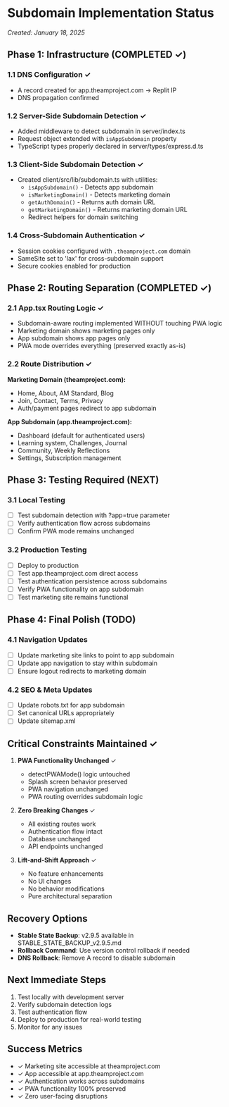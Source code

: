 # Subdomain Implementation Status
*Created: January 18, 2025*

## Phase 1: Infrastructure (COMPLETED ✓)

### 1.1 DNS Configuration ✓
- A record created for app.theamproject.com → Replit IP
- DNS propagation confirmed

### 1.2 Server-Side Subdomain Detection ✓
- Added middleware to detect subdomain in server/index.ts
- Request object extended with `isAppSubdomain` property
- TypeScript types properly declared in server/types/express.d.ts

### 1.3 Client-Side Subdomain Detection ✓
- Created client/src/lib/subdomain.ts with utilities:
  - `isAppSubdomain()` - Detects app subdomain
  - `isMarketingDomain()` - Detects marketing domain
  - `getAuthDomain()` - Returns auth domain URL
  - `getMarketingDomain()` - Returns marketing domain URL
  - Redirect helpers for domain switching

### 1.4 Cross-Subdomain Authentication ✓
- Session cookies configured with `.theamproject.com` domain
- SameSite set to 'lax' for cross-subdomain support
- Secure cookies enabled for production

## Phase 2: Routing Separation (COMPLETED ✓)

### 2.1 App.tsx Routing Logic ✓
- Subdomain-aware routing implemented WITHOUT touching PWA logic
- Marketing domain shows marketing pages only
- App subdomain shows app pages only
- PWA mode overrides everything (preserved exactly as-is)

### 2.2 Route Distribution ✓
**Marketing Domain (theamproject.com):**
- Home, About, AM Standard, Blog
- Join, Contact, Terms, Privacy
- Auth/payment pages redirect to app subdomain

**App Subdomain (app.theamproject.com):**
- Dashboard (default for authenticated users)
- Learning system, Challenges, Journal
- Community, Weekly Reflections
- Settings, Subscription management

## Phase 3: Testing Required (NEXT)

### 3.1 Local Testing
- [ ] Test subdomain detection with ?app=true parameter
- [ ] Verify authentication flow across subdomains
- [ ] Confirm PWA mode remains unchanged

### 3.2 Production Testing
- [ ] Deploy to production
- [ ] Test app.theamproject.com direct access
- [ ] Test authentication persistence across subdomains
- [ ] Verify PWA functionality on app subdomain
- [ ] Test marketing site remains functional

## Phase 4: Final Polish (TODO)

### 4.1 Navigation Updates
- [ ] Update marketing site links to point to app subdomain
- [ ] Update app navigation to stay within subdomain
- [ ] Ensure logout redirects to marketing domain

### 4.2 SEO & Meta Updates
- [ ] Update robots.txt for app subdomain
- [ ] Set canonical URLs appropriately
- [ ] Update sitemap.xml

## Critical Constraints Maintained ✓

1. **PWA Functionality Unchanged** ✓
   - detectPWAMode() logic untouched
   - Splash screen behavior preserved
   - PWA navigation unchanged
   - PWA routing overrides subdomain logic

2. **Zero Breaking Changes** ✓
   - All existing routes work
   - Authentication flow intact
   - Database unchanged
   - API endpoints unchanged

3. **Lift-and-Shift Approach** ✓
   - No feature enhancements
   - No UI changes
   - No behavior modifications
   - Pure architectural separation

## Recovery Options

- **Stable State Backup**: v2.9.5 available in STABLE_STATE_BACKUP_v2.9.5.md
- **Rollback Command**: Use version control rollback if needed
- **DNS Rollback**: Remove A record to disable subdomain

## Next Immediate Steps

1. Test locally with development server
2. Verify subdomain detection logs
3. Test authentication flow
4. Deploy to production for real-world testing
5. Monitor for any issues

## Success Metrics

- ✓ Marketing site accessible at theamproject.com
- ✓ App accessible at app.theamproject.com
- ✓ Authentication works across subdomains
- ✓ PWA functionality 100% preserved
- ✓ Zero user-facing disruptions